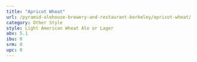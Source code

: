 ```yaml
---
title: "Apricot Wheat"
url: /pyramid-alehouse-brewery-and-restaurant-berkeley/apricot-wheat/
category: Other Style
style: Light American Wheat Ale or Lager
abv: 5.1
ibu: 0
srm: 0
upc: 0
---
```


